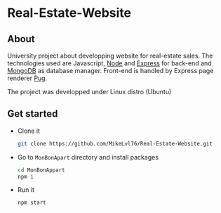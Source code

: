 # Real-Estate-Website

## About 

University project about developping website for real-estate sales. The technologies used are Javascript, [Node](https://nodejs.org/en) and [Express](https://expressjs.com/) for back-end and [MongoDB](https://www.mongodb.com/) as database manager. Front-end is handled by Express page renderer [Pug](https://pugjs.org/api/getting-started.html).

The project was developped under Linux distro (Ubuntu)

## Get started

- Clone it

  ```bash
  git clone https://github.com/MikeLvl76/Real-Estate-Website.git
  ```
- Go to `MonBonApart` directory and install packages

  ```bash
  cd MonBonAppart
  npm i
  ```
- Run it

  ```bash
  npm start
  ```
